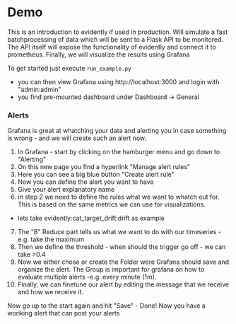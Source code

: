 # Demo

This is an introduction to evidently if used in production.
Will simulate a fast batchprocessing of data which will be sent to a Flask API to be monitored.
The API itself will expose the functionality of evidently and connect it to prometheus.
Finally, we will visualize the results using Grafana

To get started just execute `run_example.py`

- you can then view Grafana using http://localhost:3000 and login with "admin:admin"
- you find pre-mounted dashboard under Dashboard -> General

### Alerts 
Grafana is great at whatching your data and alerting you in case something is wrong - and we will create such an alert now. 

1. In Grafana - start by clicking on the hamburger menu and go down to "Alerting"
2. On this new page you find a hyperlink "Manage alert rules" 
3. Here you can see a big blue button "Create alert rule"
4.  Now you can define the alert you want to have 
5. Give your alert explanatory name 
6. in step 2 we  need to define the rules what we want to whatch out for. This is based on the same metrics we can use for visualizations. 
- lets take evidently:cat_target_drift:drift as example 
7. The  "B" Reduce part tells us what we want to do with our timeseries - e.g. take the maximum
8. Then we define the threshold - when should the trigger go off - we can take >0.4 
9. Now we  either chose or create the Folder were Grafana should save and organize the alert. The Group is important for grafana on how to evaluate multiple alerts -e.g. every minute (1m).
10. Finally, we can finetune our alert by editing the message that we receive and how we receive it. 


Now go up to the start again and hit "Save" - Done!
Now you have a woriking alert that can post your alerts 